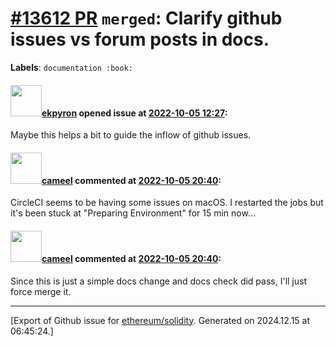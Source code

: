 # [\#13612 PR](https://github.com/ethereum/solidity/pull/13612) `merged`: Clarify github issues vs forum posts in docs.
**Labels**: `documentation :book:`


#### <img src="https://avatars.githubusercontent.com/u/1347491?v=4" width="50">[ekpyron](https://github.com/ekpyron) opened issue at [2022-10-05 12:27](https://github.com/ethereum/solidity/pull/13612):

Maybe this helps a bit to guide the inflow of github issues.

#### <img src="https://avatars.githubusercontent.com/u/137030?v=4" width="50">[cameel](https://github.com/cameel) commented at [2022-10-05 20:40](https://github.com/ethereum/solidity/pull/13612#issuecomment-1268950304):

CircleCI seems to be having some issues on macOS. I restarted the jobs but it's been stuck at "Preparing Environment" for 15 min now...

#### <img src="https://avatars.githubusercontent.com/u/137030?v=4" width="50">[cameel](https://github.com/cameel) commented at [2022-10-05 20:40](https://github.com/ethereum/solidity/pull/13612#issuecomment-1268950642):

Since this is just a simple docs change and docs check did pass, I'll just force merge it.


-------------------------------------------------------------------------------



[Export of Github issue for [ethereum/solidity](https://github.com/ethereum/solidity). Generated on 2024.12.15 at 06:45:24.]
